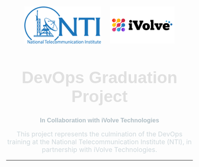 <p align="center">
  <img src="static/logos/nti-logo.png" height="100"/>
  &nbsp;&nbsp;&nbsp;&nbsp;
  <img src="static/logos/ivolve-logo.png" height="100"/>
</p>

<h1 align="center" style="font-family: 'Poppins', sans-serif; color: #e0e0e0; font-size: 2.8rem;">
   DevOps Graduation Project
</h1>

<h3 align="center" style="font-family: 'Poppins', sans-serif; color: #b0bec5;">
  In Collaboration with iVolve Technologies
</h3>

<p align="center" style="max-width: 700px; font-size: 1.1rem; color: #cfd8dc;">
  This project represents the culmination of the DevOps training at the National Telecommunication Institute (NTI),
  in partnership with iVolve Technologies. 
</p>

---


